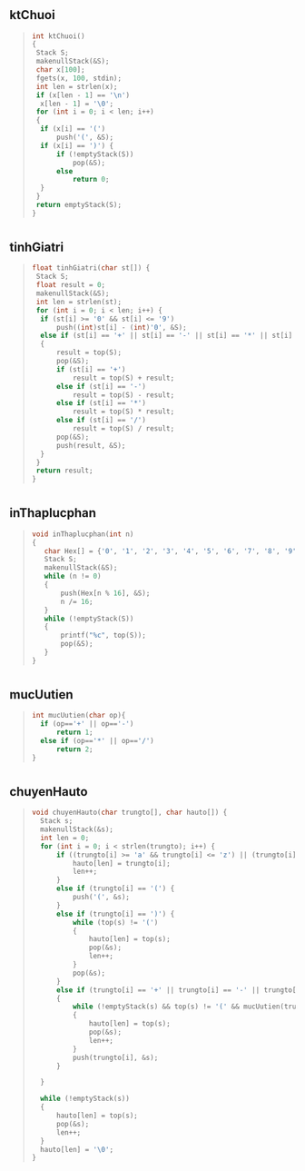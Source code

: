#
## ktChuoi
>```c
>int ktChuoi()
>{
>  Stack S;
>  makenullStack(&S);
>  char x[100];
>  fgets(x, 100, stdin);
>  int len = strlen(x);
>  if (x[len - 1] == '\n')
>  	x[len - 1] = '\0';
>  for (int i = 0; i < len; i++)
>  {
>  	if (x[i] == '(')
>  		push('(', &S);
>  	if (x[i] == ')') {
>  		if (!emptyStack(S))
>  			pop(&S);
>  		else
>  			return 0;
>  	}
>  }
>  return emptyStack(S);
>}
>```
#
## tinhGiatri
>```c
>float tinhGiatri(char st[]) {
>  Stack S;
>  float result = 0;
>  makenullStack(&S);
>  int len = strlen(st);
>  for (int i = 0; i < len; i++) {
>  	if (st[i] >= '0' && st[i] <= '9')
>  		push((int)st[i] - (int)'0', &S);
>  	else if (st[i] == '+' || st[i] == '-' || st[i] == '*' || st[i] == '/')
>  	{
>  		result = top(S);
>  		pop(&S);
>  		if (st[i] == '+')
>  			result = top(S) + result;
>  		else if (st[i] == '-')
>  			result = top(S) - result;
>  		else if (st[i] == '*')
>  			result = top(S) * result;
>  		else if (st[i] == '/')
>  			result = top(S) / result;
>  		pop(&S);
>  		push(result, &S);
>  	}
>  }
>  return result;
>}
>```
#
## inThaplucphan
>```c
>void inThaplucphan(int n)
>{
>    char Hex[] = {'0', '1', '2', '3', '4', '5', '6', '7', '8', '9', 'A', 'B', 'C', 'D', 'E', 'F'};
>    Stack S;
>    makenullStack(&S);
>    while (n != 0)
>    {
>        push(Hex[n % 16], &S);
>        n /= 16;
>    }
>    while (!emptyStack(S))
>    {
>        printf("%c", top(S));
>        pop(&S);
>    }
>}
>```
#
## mucUutien
>```c
>int mucUutien(char op){
>   if (op=='+' || op=='-')
>       return 1;
>   else if (op=='*' || op=='/')
>       return 2;
>}
>```
#
## chuyenHauto
>```c
>void chuyenHauto(char trungto[], char hauto[]) {
>	Stack s;
>	makenullStack(&s);
>	int len = 0;
>	for (int i = 0; i < strlen(trungto); i++) {
>		if ((trungto[i] >= 'a' && trungto[i] <= 'z') || (trungto[i] >= '0' && trungto[i] <= '9')) {
>			hauto[len] = trungto[i];
>			len++;
>		}
>		else if (trungto[i] == '(') {
>			push('(', &s);
>		}
>		else if (trungto[i] == ')') {
>			while (top(s) != '(')
>			{
>				hauto[len] = top(s);
>				pop(&s);
>				len++;
>			}
>			pop(&s);
>		}
>		else if (trungto[i] == '+' || trungto[i] == '-' || trungto[i] == '*' || trungto[i] == '/')
>		{
>			while (!emptyStack(s) && top(s) != '(' && mucUutien(trungto[i]) <= mucUutien(top(s)))
>			{
>				hauto[len] = top(s);
>				pop(&s);
>				len++;
>			}
>			push(trungto[i], &s);
>		}
>
>	}
>
>	while (!emptyStack(s))
>	{
>		hauto[len] = top(s);
>		pop(&s);
>		len++;
>	}
>	hauto[len] = '\0';
>}
>```